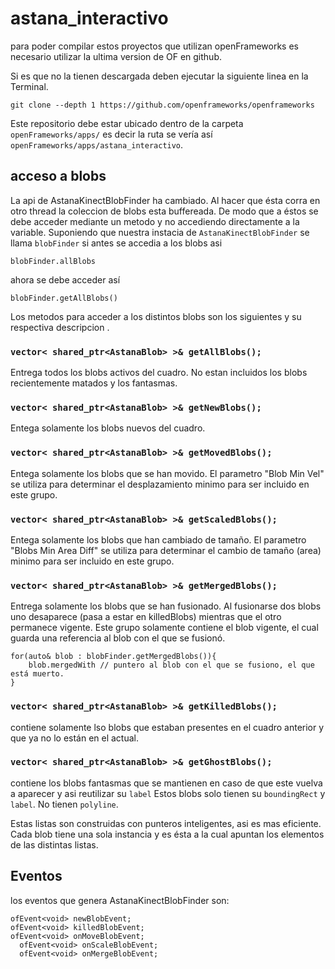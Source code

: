# astana_interactivo


para poder compilar estos proyectos que utilizan openFrameworks es necesario utilizar la ultima version de OF en github.

Si es que no la tienen descargada deben ejecutar la siguiente linea en la Terminal.

`git clone --depth 1 https://github.com/openframeworks/openframeworks`

Este repositorio debe estar ubicado dentro de la carpeta `openFrameworks/apps/`
es decir la ruta se vería así `openFrameworks/apps/astana_interactivo`.

## acceso a blobs
La api de AstanaKinectBlobFinder ha cambiado.
Al hacer que ésta corra en otro thread la coleccion de blobs esta buffereada.
De modo que a éstos se debe acceder mediante un metodo y no accediendo directamente a la variable.
Suponiendo que nuestra instacia de `AstanaKinectBlobFinder` se llama `blobFinder`
si antes se accedia a los blobs asi

    blobFinder.allBlobs
ahora se debe acceder así

    blobFinder.getAllBlobs()
   
Los metodos para acceder a los distintos blobs son los siguientes y su respectiva descripcion .

### `vector< shared_ptr<AstanaBlob> >& getAllBlobs();`
Entrega todos los blobs activos del cuadro. No estan incluidos los blobs recientemente matados y los fantasmas.

### `vector< shared_ptr<AstanaBlob> >& getNewBlobs();`
Entega solamente los blobs nuevos del cuadro.

### `vector< shared_ptr<AstanaBlob> >& getMovedBlobs();`
Entega solamente los blobs que se han movido.
El parametro "Blob Min Vel" se utiliza para determinar el desplazamiento minimo para ser incluido en este grupo.

### `vector< shared_ptr<AstanaBlob> >& getScaledBlobs();`
Entega solamente los blobs que han cambiado de tamaño.
El parametro "Blobs Min Area Diff" se utiliza para determinar el cambio de tamaño (area) minimo para ser incluido en este grupo.

### `vector< shared_ptr<AstanaBlob> >& getMergedBlobs();`
Entrega solamente los blobs que se han fusionado. 
Al fusionarse dos blobs uno desaparece (pasa a estar en killedBlobs) mientras que el otro permanece vigente.
Este grupo solamente contiene el blob vigente, el cual guarda una referencia al blob con el que se fusionó.

    for(auto& blob : blobFinder.getMergedBlobs()){
        blob.mergedWith // puntero al blob con el que se fusiono, el que está muerto.
    }

### `vector< shared_ptr<AstanaBlob> >& getKilledBlobs();`
contiene solamente lso blobs que estaban presentes en el cuadro anterior y que ya no lo están en el actual.

### `vector< shared_ptr<AstanaBlob> >& getGhostBlobs();`
contiene los blobs fantasmas que se mantienen en caso de que este vuelva a aparecer y asi reutilizar su `label`
Estos blobs solo tienen su `boundingRect` y `label`.
No tienen `polyline`.

Estas listas son construidas con punteros inteligentes, asi es mas eficiente. Cada blob tiene una sola instancia y es ésta a la cual apuntan los elementos de las distintas listas.

## Eventos
los eventos que genera AstanaKinectBlobFinder son:
    
    ofEvent<void> newBlobEvent;
    ofEvent<void> killedBlobEvent;
  	ofEvent<void> onMoveBlobEvent;
	  ofEvent<void> onScaleBlobEvent;
	  ofEvent<void> onMergeBlobEvent;

